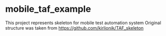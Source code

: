 # mobile_taf_example
This project represents skeleton for mobile test automation system
Original structure was taken from https://github.com/kirlionik/TAF_skeleton
